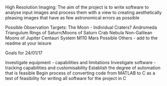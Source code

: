 High Resolution Imaging:
The aim of the project is to write software to analyse input images and 
process them with a view to creating aesthetically pleasing images that 
have as few astronomical errors as possible

Possible Observation Targets:
The Moon - Individual Craters?
Andromeda
Triangulum
Rings of Saturn/Moons of Saturn
Crab Nebula
Non-Galilean Moons of Jupiter
Centauri System
M110
Mars
Possible Others - add to the readme at your leisure

Goals for 24/01/17

Investigate equipment - capabilities and limitations
Investigate software - tracking capabilities and customisability
Establish the degree of automation that is feasible
Begin process of converting code from MATLAB to C as a test of 
feasibility for writing all software for the project in C
